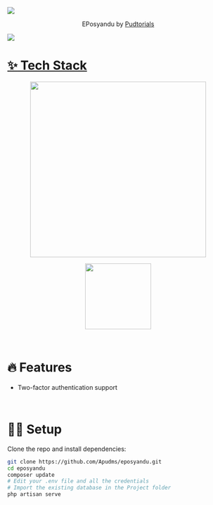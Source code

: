![](https://i.imgur.com/waxVImv.png)

<p align="center">EPosyandu by <a href="">Pudtorials</p>

![](https://i.imgur.com/waxVImv.png)
<br/>

# **✨** Tech Stack

<p align="center">
  <a href="https://laravel.com" target="_blank"><img src="https://raw.githubusercontent.com/laravel/art/master/logo-lockup/5%20SVG/2%20CMYK/1%20Full%20Color/laravel-logolockup-cmyk-red.svg" width="400"></a>
</p>

<p align="center">
  <a href="https://www.mysql.com/" target="_blank"><img src="https://labs.mysql.com/common/logos/mysql-logo.svg?v2" width="150"></a>
</p>
<br/>

# 🔥 Features

- Two-factor authentication support
<br/>

# 🧑‍💻 Setup

Clone the repo and install dependencies:
```bash
git clone https://github.com/Apudms/eposyandu.git
cd eposyandu
composer update
# Edit your .env file and all the credentials
# Import the existing database in the Project folder
php artisan serve
